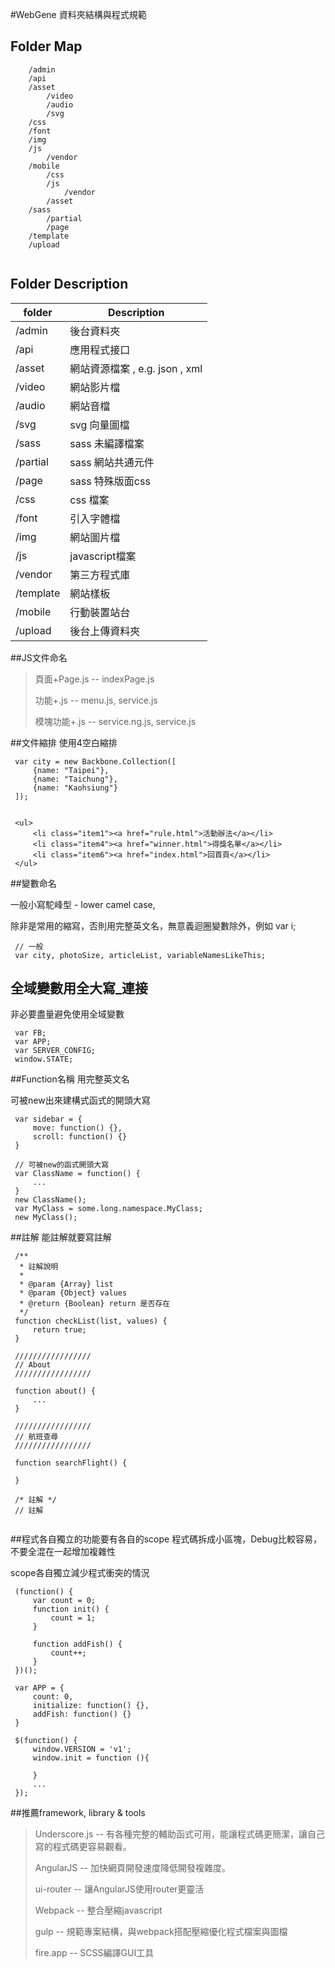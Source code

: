 #WebGene 資料夾結構與程式規範


## Folder Map

```	
	/admin     
	/api
	/asset
		/video
		/audio
		/svg
	/css
	/font
	/img
	/js
		/vendor
	/mobile
		/css
		/js
			/vendor
		/asset
	/sass
		/partial
		/page
	/template
	/upload	
	
```


## Folder Description

folder              |    Description   
--------------------|-------------------------------
/admin              |  後台資料夾
/api                |  應用程式接口
/asset              |  網站資源檔案 , e.g. json , xml 
/video              |  網站影片檔
/audio              |  網站音檔
/svg                |  svg 向量圖檔
/sass               |  sass 未編譯檔案
/partial            |  sass 網站共通元件
/page               |  sass 特殊版面css
/css                |  css 檔案
/font               |  引入字體檔 
/img                |  網站圖片檔
/js                 |  javascript檔案
/vendor             |  第三方程式庫
/template           |  網站樣板
/mobile             |  行動裝置站台
/upload             |  後台上傳資料夾


        

##JS文件命名
> 頁面+Page.js -- indexPage.js
>
> 功能+.js -- menu.js, service.js
>
> 模塊功能+.js -- service.ng.js, service.js


##文件縮排
使用4空白縮排

```
 var city = new Backbone.Collection([
     {name: "Taipei"},
     {name: "Taichung"},
     {name: "Kaohsiung"}
 ]);
 

 <ul>
     <li class="item1"><a href="rule.html">活動辦法</a></li>
     <li class="item4"><a href="winner.html">得獎名單</a></li>
     <li class="item6"><a href="index.html">回首頁</a></li>
 </ul>
```

##變數命名

一般小寫駝峰型 - lower camel case,

除非是常用的縮寫，否則用完整英文名，無意義迴圈變數除外，例如 var i;

```
 // 一般
 var city, photoSize, articleList, variableNamesLikeThis;
```

## 全域變數用全大寫_連接
非必要盡量避免使用全域變數

```
 var FB;
 var APP;
 var SERVER_CONFIG;
 window.STATE;
```

##Function名稱
用完整英文名

可被new出來建構式函式的開頭大寫

```
 var sidebar = {
     move: function() {},
     scroll: function() {}
 }
 
 // 可被new的函式開頭大寫
 var ClassName = function() {
     ...
 }
 new ClassName();
 var MyClass = some.long.namespace.MyClass;
 new MyClass();
```

##註解
能註解就要寫註解

```
 /**
  * 註解說明
  *
  * @param {Array} list
  * @param {Object} values
  * @return {Boolean} return 是否存在
  */
 function checkList(list, values) {
     return true;
 }
 
 /////////////////
 // About 
 /////////////////
 
 function about() {
     ...
 }
 
 /////////////////
 // 航班查尋 
 /////////////////
 
 function searchFlight() {
 
 }
 
 /* 註解 */
 // 註解
 
```

##程式各自獨立的功能要有各自的scope
程式碼拆成小區塊，Debug比較容易，不要全混在一起增加複雜性

scope各自獨立減少程式衝突的情況

```
 (function() {
     var count = 0;
     function init() {
         count = 1;
     }
     
     function addFish() {
         count++;
     }
 })();
 
 var APP = {
     count: 0,
     initialize: function() {},
     addFish: function() {}
 }
 
 $(function() {
     window.VERSION = 'v1';
     window.init = function (){
     
     }
     ...
 });
```

##推薦framework, library & tools
> Underscore.js -- 有各種完整的輔助函式可用，能讓程式碼更簡潔，讓自己寫的程式碼更容易觀看。
>
> AngularJS -- 加快網頁開發速度降低開發複雜度。
>
> ui-router -- 讓AngularJS使用router更靈活
>
> Webpack -- 整合壓縮javascript
>
> gulp -- 規範專案結構，與webpack搭配壓縮優化程式檔案與圖檔
>
> fire.app -- SCSS編譯GUI工具